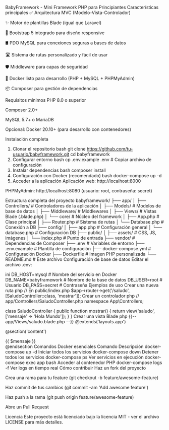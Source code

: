BabyFramework - Mini Framework PHP para Principiantes
Características principales
✅ Arquitectura MVC (Modelo-Vista-Controlador)

✨ Motor de plantillas Blade (igual que Laravel)

🎨 Bootstrap 5 integrado para diseño responsive

🛢️ PDO MySQL para conexiones seguras a bases de datos

🛣️ Sistema de rutas personalizado y fácil de usar

🛡️ Middleware para capas de seguridad

🐳 Docker listo para desarrollo (PHP + MySQL + PHPMyAdmin)

📦 Composer para gestión de dependencias

Requisitos mínimos
PHP 8.0 o superior

Composer 2.0+

MySQL 5.7+ o MariaDB

Opcional: Docker 20.10+ (para desarrollo con contenedores)

Instalación completa
1. Clonar el repositorio
bash
git clone https://github.com/tu-usuario/babyframework.git
cd babyframework
2. Configurar entorno
bash
cp .env.example .env  # Copiar archivo de configuración
3. Instalar dependencias
bash
composer install
4. Configuración con Docker (recomendado)
bash
docker-compose up -d
5. Acceder a la aplicación
Aplicación web: http://localhost:8000

PHPMyAdmin: http://localhost:8080 (usuario: root, contraseña: secret)

Estructura completa del proyecto
babyframework/
├── app/
│   ├── Controllers/    # Controladores de la aplicación
│   ├── Models/         # Modelos de base de datos
│   ├── Middleware/     # Middlewares
│   ├── Views/          # Vistas Blade (.blade.php)
│   └── core/           # Núcleo del framework
│       ├── App.php     # Clase principal
│       ├── Router.php  # Sistema de rutas
│       └── Database.php # Conexión a DB
├── config/
│   ├── app.php         # Configuración general
│   └── database.php    # Configuración DB
├── public/
│   ├── assets/         # CSS, JS, imágenes
│   └── index.php       # Punto de entrada
├── vendor/             # Dependencias de Composer
├── .env                # Variables de entorno
├── .env.example        # Plantilla de configuración
├── docker-compose.yml  # Configuración Docker
├── Dockerfile          # Imagen PHP personalizada
└── README.md           # Este archivo
Configuración de base de datos
Editar el archivo .env:

ini
DB_HOST=mysql       # Nombre del servicio en Docker
DB_NAME=babyframework  # Nombre de la base de datos
DB_USER=root        # Usuario
DB_PASS=secret      # Contraseña
Ejemplos de uso
Crear una nueva ruta
php
// En public/index.php
$app->router->get('/saludo', [SaludoController::class, 'mostrar']);
Crear un controlador
php
// app/Controllers/SaludoController.php
namespace App\Controllers;

class SaludoController {
    public function mostrar() {
        return view('saludo', ['mensaje' => 'Hola Mundo']);
    }
}
Crear una vista Blade
php
{{-- app/Views/saludo.blade.php --}}
@extends('layouts.app')

@section('content')
    <div class="alert alert-info">
        {{ $mensaje }}
    </div>
@endsection
Comandos Docker esenciales
Comando	Descripción
docker-compose up -d	Iniciar todos los servicios
docker-compose down	Detener todos los servicios
docker-compose ps	Ver servicios en ejecución
docker-compose exec app bash	Acceder al contenedor PHP
docker-compose logs -f	Ver logs en tiempo real
Cómo contribuir
Haz un fork del proyecto

Crea una rama para tu feature (git checkout -b feature/awesome-feature)

Haz commit de tus cambios (git commit -am 'Add awesome feature')

Haz push a la rama (git push origin feature/awesome-feature)

Abre un Pull Request

Licencia
Este proyecto está licenciado bajo la licencia MIT - ver el archivo LICENSE para más detalles.